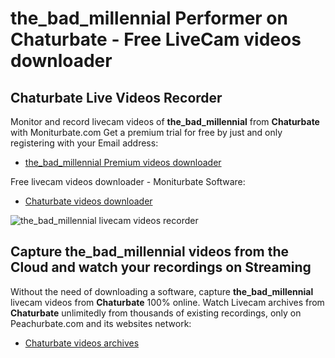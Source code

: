 # the_bad_millennial Performer on Chaturbate - Free LiveCam videos downloader

## Chaturbate Live Videos Recorder

Monitor and record livecam videos of **the_bad_millennial** from **Chaturbate** with Moniturbate.com
Get a premium trial for free by just and only registering with your Email address:
* [the_bad_millennial Premium videos downloader](https://moniturbate.com/request-demo-licence-key.html)

Free livecam videos downloader - Moniturbate Software:
* [Chaturbate videos downloader](https://moniturbate.com/moniturbate-download-software.html)

![the_bad_millennial livecam videos recorder](https://peachurnet.com/templates/moniturbate-software.png)


## Capture the_bad_millennial videos from the Cloud and watch your recordings on Streaming

Without the need of downloading a software, capture **the_bad_millennial** livecam videos from **Chaturbate** 100% online.
Watch Livecam archives from **Chaturbate** unlimitedly from thousands of existing recordings, only on Peachurbate.com and its websites network:
* [Chaturbate videos archives](https://peachurnet.com/)